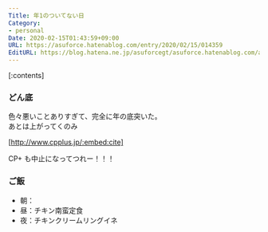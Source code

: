```yaml
---
Title: 年1のついてない日
Category:
- personal
Date: 2020-02-15T01:43:59+09:00
URL: https://asuforce.hatenablog.com/entry/2020/02/15/014359
EditURL: https://blog.hatena.ne.jp/asuforcegt/asuforce.hatenablog.com/atom/entry/26006613512683620
---
```


[:contents]

###  どん底

色々悪いことありすぎて、完全に年の底突いた。  
あとは上がってくのみ

[http://www.cpplus.jp/:embed:cite]

CP+ も中止になってつれー！！！

### ご飯

- 朝：
- 昼：チキン南蛮定食
- 夜：チキンクリームリングイネ
